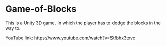 # Game-of-Blocks
This is a Unity 3D game. In which the player has to dodge the blocks in the way to.

YouTube link: https://www.youtube.com/watch?v=Stfbhx3txvc


